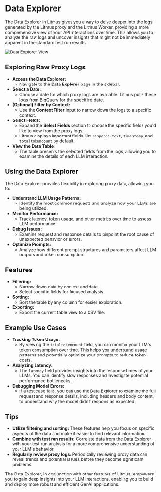 # Data Explorer

The Data Explorer in Litmus gives you a way to delve deeper into the logs generated by the Litmus proxy and the Litmus Worker, providing a more comprehensive view of your API interactions over time. This allows you to analyze the raw logs and uncover insights that might not be immediately apparent in the standard test run results.

![Data Explorer View](/img/data-explorer.png)

## Exploring Raw Proxy Logs

- **Access the Data Explorer:**
  - Navigate to the **Data Explorer** page in the sidebar.
- **Select a Date:**
  - Choose a date for which proxy logs are available. Litmus pulls these logs from BigQuery for the specified date.
- **(Optional) Filter by Context:**
  - Use the **Context Filter** input to narrow down the logs to a specific context.
- **Select Fields:**
  - Expand the **Select Fields** section to choose the specific fields you'd like to view from the proxy logs.
  - Litmus displays important fields like `response.text`, `timestamp`, and `totaltokencount` by default.
- **View the Data Table:**
  - The table presents the selected fields from the logs, allowing you to examine the details of each LLM interaction.

## Using the Data Explorer

The Data Explorer provides flexibility in exploring proxy data, allowing you to:

- **Understand LLM Usage Patterns:**
  - Identify the most common requests and analyze how your LLMs are being utilized.
- **Monitor Performance:**
  - Track latency, token usage, and other metrics over time to assess LLM performance.
- **Debug Issues:**
  - Examine request and response details to pinpoint the root cause of unexpected behavior or errors.
- **Optimize Prompts:**
  - Analyze how different prompt structures and parameters affect LLM outputs and token consumption.

## Features

- **Filtering:**
  - Narrow down data by context and date.
  - Select specific fields for focused analysis.
- **Sorting:**
  - Sort the table by any column for easier exploration.
- **Exporting:**
  - Export the current table view to a CSV file.

## Example Use Cases

- **Tracking Token Usage:**
  - By viewing the `totaltokencount` field, you can monitor your LLM's token consumption over time. This helps you understand usage patterns and potentially optimize your prompts to reduce token costs.
- **Analyzing Latency:**
  - The `latency` field provides insights into the response times of your LLMs. You can identify slow responses and investigate potential performance bottlenecks.
- **Debugging Model Errors:**
  - If a test case fails, you can use the Data Explorer to examine the full request and response details, including headers and body content, to understand why the model didn't respond as expected.

## Tips

- **Utilize filtering and sorting:** These features help you focus on specific aspects of the data and make it easier to find relevant information.
- **Combine with test run results:** Correlate data from the Data Explorer with your test run analysis for a more comprehensive understanding of your LLM's behavior.
- **Regularly review proxy logs:** Periodically reviewing proxy data can reveal trends and potential issues before they become significant problems.

The Data Explorer, in conjunction with other features of Litmus, empowers you to gain deep insights into your LLM interactions, enabling you to build and deploy more robust and efficient GenAI applications.
